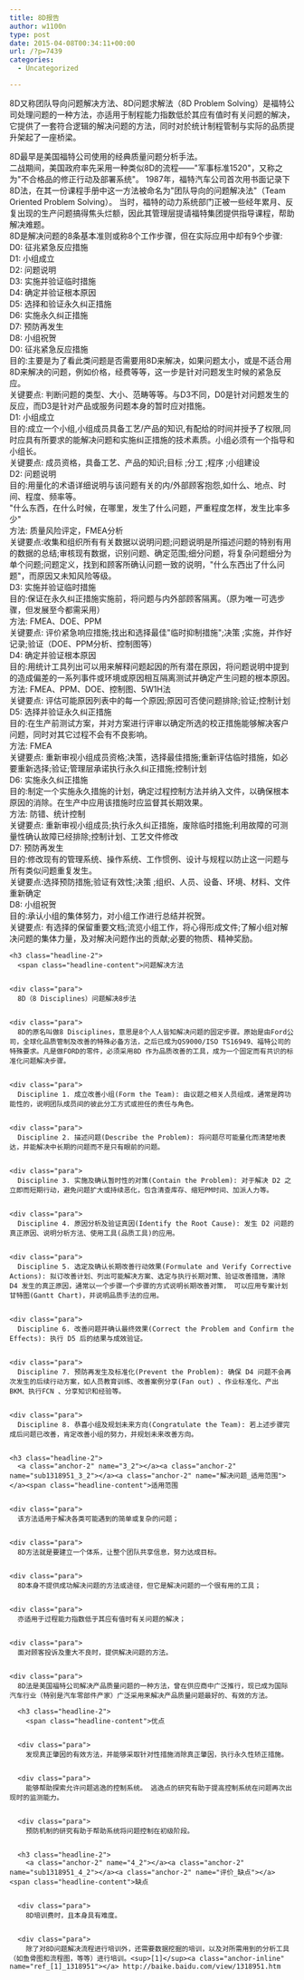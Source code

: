 ```yaml
---
title: 8D报告
author: w1100n
type: post
date: 2015-04-08T00:34:11+00:00
url: /?p=7439
categories:
  - Uncategorized

---
```

8D又称团队导向问题解决方法、8D问题求解法（8D Problem Solving）是福特公司处理问题的一种方法，亦适用于制程能力指数低於其应有值时有关问题的解决，它提供了一套符合逻辑的解决问题的方法，同时对於统计制程管制与实际的品质提升架起了一座桥梁。

<div class="para">
  8D最早是美国福特公司使用的经典质量问题分析手法。

<div class="para">
  二战期间，美国政府率先采用一种类似8D的流程——"军事标准1520"，又称之为"不合格品的修正行动及部署系统"。 1987年，福特汽车公司首次用书面记录下8D法，在其一份课程手册中这一方法被命名为"团队导向的问题解决法"（Team Oriented Problem Solving）。 当时，福特的动力系统部门正被一些经年累月、反复出现的生产问题搞得焦头烂额，因此其管理层提请福特集团提供指导课程，帮助解决难题。 
  
  <div class="para">
    8D是解决问题的8条基本准则或称8个工作步骤，但在实际应用中却有9个步骤: 
  
  <div class="para">
    D0: 征兆紧急反应措施
  
  <div class="para">
    D1: 小组成立
  
  <div class="para">
    D2: 问题说明
  
  <div class="para">
    D3: 实施并验证临时措施
  
  <div class="para">
    D4: 确定并验证根本原因
  
  <div class="para">
    D5: 选择和验证永久纠正措施
  
  <div class="para">
    D6: 实施永久纠正措施
  
  <div class="para">
    D7: 预防再发生
  
  <div class="para">
    D8: 小组祝贺
  
  <div class="para">
    D0: 征兆紧急反应措施
  
  <div class="para">
    目的:主要是为了看此类问题是否需要用8D来解决，如果问题太小，或是不适合用8D来解决的问题，例如价格，经费等等，这一步是针对问题发生时候的紧急反应。
  
  <div class="para">
    关键要点: 判断问题的类型、大小、范畴等等。与D3不同，D0是针对问题发生的反应，而D3是针对产品或服务问题本身的暂时应对措施。
  
  <div class="para">
    D1: 小组成立
  
  <div class="para">
    目的:成立一个小组,小组成员具备工艺/产品的知识,有配给的时间并授予了权限,同时应具有所要求的能解决问题和实施纠正措施的技术素质。小组必须有一个指导和小组长。
  
  <div class="para">
    关键要点: 成员资格，具备工艺、产品的知识;目标 ;分工 ;程序 ;小组建设
  
  <div class="para">
    D2: 问题说明
  
  <div class="para">
    目的:用量化的术语详细说明与该问题有关的内/外部顾客抱怨,如什么、地点、时间、程度、频率等。
  
  <div class="para">
    "什么东西，在什么时候，在哪里，发生了什么问题，严重程度怎样，发生比率多少"
  
  <div class="para">
    方法: 质量风险评定，FMEA分析
  
  <div class="para">
    关键要点:收集和组织所有有关数据以说明问题;问题说明是所描述问题的特别有用的数据的总结;审核现有数据，识别问题、确定范围;细分问题，将复杂问题细分为单个问题;问题定义，找到和顾客所确认问题一致的说明，"什么东西出了什么问题"，而原因又未知风险等级。
  
  <div class="para">
    D3: 实施并验证临时措施
  
  <div class="para">
    目的:保证在永久纠正措施实施前，将问题与内外部顾客隔离。（原为唯一可选步骤，但发展至今都需采用）
  
  <div class="para">
    方法: FMEA、DOE、PPM
  
  <div class="para">
    关键要点: 评价紧急响应措施;找出和选择最佳"临时抑制措施";决策 ;实施，并作好记录;验证（DOE、PPM分析、控制图等）
  
  <div class="para">
    D4: 确定并验证根本原因
  
  <div class="para">
    目的:用统计工具列出可以用来解释问题起因的所有潜在原因，将问题说明中提到的造成偏差的一系列事件或环境或原因相互隔离测试并确定产生问题的根本原因。
  
  <div class="para">
    方法: FMEA、PPM、DOE、控制图、5W1H法
  
  <div class="para">
    关键要点: 评估可能原因列表中的每一个原因;原因可否使问题排除;验证;控制计划
  
  <div class="para">
    D5: 选择并验证永久纠正措施
  
  <div class="para">
    目的:在生产前测试方案，并对方案进行评审以确定所选的校正措施能够解决客户问题，同时对其它过程不会有不良影响。
  
  <div class="para">
    方法: FMEA
  
  <div class="para">
    关键要点: 重新审视小组成员资格;决策，选择最佳措施;重新评估临时措施，如必要重新选择;验证;管理层承诺执行永久纠正措施;控制计划
  
  <div class="para">
    D6: 实施永久纠正措施
  
  <div class="para">
    目的:制定一个实施永久措施的计划，确定过程控制方法并纳入文件，以确保根本原因的消除。在生产中应用该措施时应监督其长期效果。
  
  <div class="para">
    方法: 防错、统计控制
  
  <div class="para">
    关键要点: 重新审视小组成员;执行永久纠正措施，废除临时措施;利用故障的可测量性确认故障已经排除;控制计划、工艺文件修改
  
  <div class="para">
    D7: 预防再发生
  
  <div class="para">
    目的:修改现有的管理系统、操作系统、工作惯例、设计与规程以防止这一问题与所有类似问题重复发生。
  
  <div class="para">
    关键要点:选择预防措施;验证有效性;决策 ;组织、人员、设备、环境、材料、文件重新确定
  
  <div class="para">
    D8: 小组祝贺
  
  <div class="para">
    目的:承认小组的集体努力，对小组工作进行总结并祝贺。
  
  <div class="para">
    关键要点: 有选择的保留重要文档;流览小组工作，将心得形成文件;了解小组对解决问题的集体力量，及对解决问题作出的贡献;必要的物质、精神奖励。 
    
    <h3 class="headline-2">
      <span class="headline-content">问题解决方法
    
    
    <div class="para">
      8D（8 Disciplines）问题解决8步法
    
    
    <div class="para">
      8D的原名叫做8 Disciplines，意思是8个人人皆知解决问题的固定步骤。原始是由Ford公司，全球化品质管制及改善的特殊必备方法，之后已成为QS9000/ISO TS16949、福特公司的特殊要求。凡是做FORD的零件，必须采用8D 作为品质改善的工具，成为一个固定而有共识的标准化问题解决步骤。
    
    
    <div class="para">
      Discipline 1. 成立改善小组(Form the Team): 由议题之相关人员组成，通常是跨功能性的，说明团队成员间的彼此分工方式或担任的责任与角色。
    
    
    <div class="para">
      Discipline 2. 描述问题(Describe the Problem): 将问题尽可能量化而清楚地表达，并能解决中长期的问题而不是只有眼前的问题。
    
    
    <div class="para">
      Discipline 3. 实施及确认暂时性的对策(Contain the Problem): 对于解决 D2 之立即而短期行动，避免问题扩大或持续恶化，包含清查库存、缩短PM时间、加派人力等。
    
    
    <div class="para">
      Discipline 4. 原因分析及验证真因(Identify the Root Cause): 发生 D2 问题的真正原因、说明分析方法、使用工具(品质工具)的应用。
    
    
    <div class="para">
      Discipline 5. 选定及确认长期改善行动效果(Formulate and Verify Corrective Actions): 拟订改善计划、列出可能解决方案、选定与执行长期对策、验证改善措施，清除 D4 发生的真正原因，通常以一个步骤一个步骤的方式说明长期改善对策， 可以应用专案计划甘特图(Gantt Chart)，并说明品质手法的应用。
    
    
    <div class="para">
      Discipline 6. 改善问题并确认最终效果(Correct the Problem and Confirm the Effects): 执行 D5 后的结果与成效验证。
    
    
    <div class="para">
      Discipline 7. 预防再发生及标准化(Prevent the Problem): 确保 D4 问题不会再次发生的后续行动方案，如人员教育训练、改善案例分享(Fan out) 、作业标准化、产出BKM、执行FCN 、分享知识和经验等。
    
    
    <div class="para">
      Discipline 8. 恭喜小组及规划未来方向(Congratulate the Team): 若上述步骤完成后问题已改善，肯定改善小组的努力，并规划未来改善方向。
    
    
    <h3 class="headline-2">
      <a class="anchor-2" name="3_2"></a><a class="anchor-2" name="sub1318951_3_2"></a><a class="anchor-2" name="解决问题_适用范围"></a><span class="headline-content">适用范围
    
    
    <div class="para">
      该方法适用于解决各类可能遇到的简单或复杂的问题；
    
    
    <div class="para">
      8D方法就是要建立一个体系，让整个团队共享信息，努力达成目标。
    
    
    <div class="para">
      8D本身不提供成功解决问题的方法或途径，但它是解决问题的一个很有用的工具；
    
    
    <div class="para">
      亦适用于过程能力指数低于其应有值时有关问题的解决；
    
    
    <div class="para">
      面对顾客投诉及重大不良时，提供解决问题的方法。
    
    
    <div class="para">
      8D法是美国福特公司解决产品质量问题的一种方法，曾在供应商中广泛推行，现已成为国际汽车行业（特别是汽车零部件产家）广泛采用来解决产品质量问题最好的、有效的方法。 
      
      <h3 class="headline-2">
        <span class="headline-content">优点
      
      
      <div class="para">
        发现真正肇因的有效方法，并能够采取针对性措施消除真正肇因，执行永久性矫正措施。
      
      
      <div class="para">
        能够帮助探索允许问题逃逸的控制系统。 逃逸点的研究有助于提高控制系统在问题再次出现时的监测能力。
      
      
      <div class="para">
        预防机制的研究有助于帮助系统将问题控制在初级阶段。
      
      
      <h3 class="headline-2">
        <a class="anchor-2" name="4_2"></a><a class="anchor-2" name="sub1318951_4_2"></a><a class="anchor-2" name="评价_缺点"></a><span class="headline-content">缺点
      
      
      <div class="para">
        8D培训费时，且本身具有难度。
      
      
      <div class="para">
        除了对8D问题解决流程进行培训外，还需要数据挖掘的培训，以及对所需用到的分析工具（如鱼骨图和流程图，等等）进行培训。<sup>[1]</sup><a class="anchor-inline" name="ref_[1]_1318951"></a> http://baike.baidu.com/view/1318951.htm
      
  

